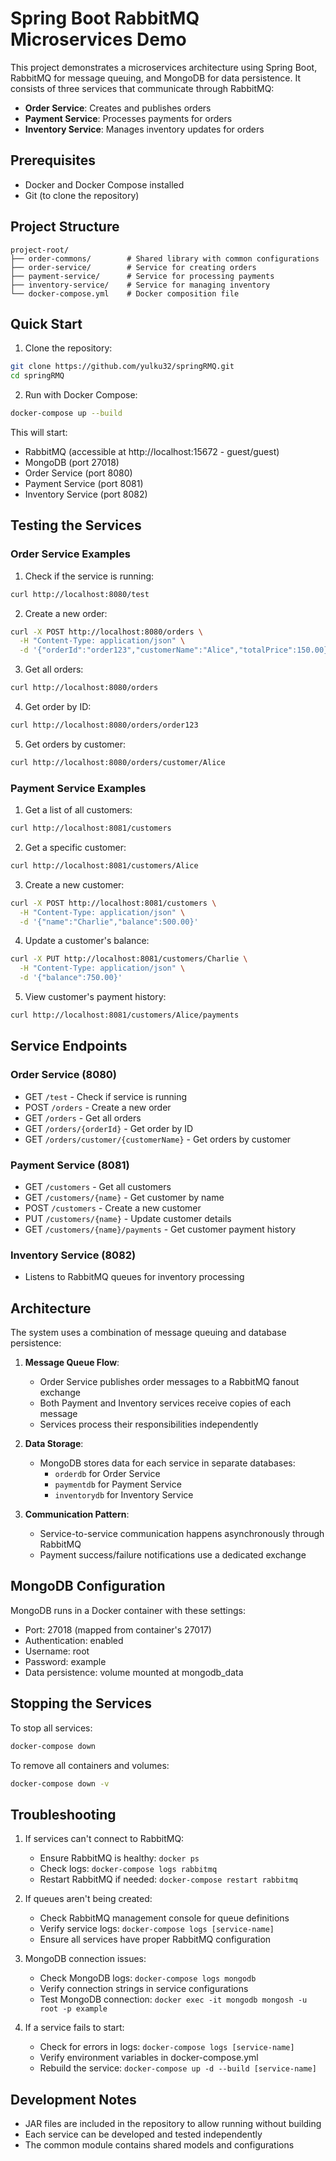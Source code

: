 # Spring Boot RabbitMQ Microservices Demo

This project demonstrates a microservices architecture using Spring Boot, RabbitMQ for message queuing, and MongoDB for data persistence. It consists of three services that communicate through RabbitMQ:

- **Order Service**: Creates and publishes orders
- **Payment Service**: Processes payments for orders
- **Inventory Service**: Manages inventory updates for orders

## Prerequisites

- Docker and Docker Compose installed
- Git (to clone the repository)

## Project Structure

```
project-root/
├── order-commons/        # Shared library with common configurations
├── order-service/        # Service for creating orders
├── payment-service/      # Service for processing payments
├── inventory-service/    # Service for managing inventory
└── docker-compose.yml    # Docker composition file
```

## Quick Start

1. Clone the repository:
```bash
git clone https://github.com/yulku32/springRMQ.git
cd springRMQ
```

2. Run with Docker Compose:
```bash
docker-compose up --build
```

This will start:
- RabbitMQ (accessible at http://localhost:15672 - guest/guest)
- MongoDB (port 27018)
- Order Service (port 8080)
- Payment Service (port 8081)
- Inventory Service (port 8082)

## Testing the Services

### Order Service Examples

1. Check if the service is running:
```bash
curl http://localhost:8080/test
```

2. Create a new order:
```bash
curl -X POST http://localhost:8080/orders \
  -H "Content-Type: application/json" \
  -d '{"orderId":"order123","customerName":"Alice","totalPrice":150.00}'
```

3. Get all orders:
```bash
curl http://localhost:8080/orders
```

4. Get order by ID:
```bash
curl http://localhost:8080/orders/order123
```

5. Get orders by customer:
```bash
curl http://localhost:8080/orders/customer/Alice
```

### Payment Service Examples

1. Get a list of all customers:
```bash
curl http://localhost:8081/customers
```

2. Get a specific customer:
```bash
curl http://localhost:8081/customers/Alice
```

3. Create a new customer:
```bash
curl -X POST http://localhost:8081/customers \
  -H "Content-Type: application/json" \
  -d '{"name":"Charlie","balance":500.00}'
```

4. Update a customer's balance:
```bash
curl -X PUT http://localhost:8081/customers/Charlie \
  -H "Content-Type: application/json" \
  -d '{"balance":750.00}'
```

5. View customer's payment history:
```bash
curl http://localhost:8081/customers/Alice/payments
```

## Service Endpoints

### Order Service (8080)
- GET `/test` - Check if service is running
- POST `/orders` - Create a new order
- GET `/orders` - Get all orders
- GET `/orders/{orderId}` - Get order by ID
- GET `/orders/customer/{customerName}` - Get orders by customer

### Payment Service (8081)
- GET `/customers` - Get all customers
- GET `/customers/{name}` - Get customer by name
- POST `/customers` - Create a new customer
- PUT `/customers/{name}` - Update customer details
- GET `/customers/{name}/payments` - Get customer payment history

### Inventory Service (8082)
- Listens to RabbitMQ queues for inventory processing

## Architecture

The system uses a combination of message queuing and database persistence:

1. **Message Queue Flow**:
   - Order Service publishes order messages to a RabbitMQ fanout exchange
   - Both Payment and Inventory services receive copies of each message
   - Services process their responsibilities independently

2. **Data Storage**:
   - MongoDB stores data for each service in separate databases:
     - `orderdb` for Order Service
     - `paymentdb` for Payment Service
     - `inventorydb` for Inventory Service

3. **Communication Pattern**:
   - Service-to-service communication happens asynchronously through RabbitMQ
   - Payment success/failure notifications use a dedicated exchange

## MongoDB Configuration

MongoDB runs in a Docker container with these settings:
- Port: 27018 (mapped from container's 27017)
- Authentication: enabled
- Username: root
- Password: example
- Data persistence: volume mounted at mongodb_data

## Stopping the Services

To stop all services:
```bash
docker-compose down
```

To remove all containers and volumes:
```bash
docker-compose down -v
```

## Troubleshooting

1. If services can't connect to RabbitMQ:
   - Ensure RabbitMQ is healthy: `docker ps`
   - Check logs: `docker-compose logs rabbitmq`
   - Restart RabbitMQ if needed: `docker-compose restart rabbitmq`

2. If queues aren't being created:
   - Check RabbitMQ management console for queue definitions
   - Verify service logs: `docker-compose logs [service-name]`
   - Ensure all services have proper RabbitMQ configuration

3. MongoDB connection issues:
   - Check MongoDB logs: `docker-compose logs mongodb`
   - Verify connection strings in service configurations
   - Test MongoDB connection: `docker exec -it mongodb mongosh -u root -p example`

4. If a service fails to start:
   - Check for errors in logs: `docker-compose logs [service-name]`
   - Verify environment variables in docker-compose.yml
   - Rebuild the service: `docker-compose up -d --build [service-name]`

## Development Notes

- JAR files are included in the repository to allow running without building
- Each service can be developed and tested independently
- The common module contains shared models and configurations